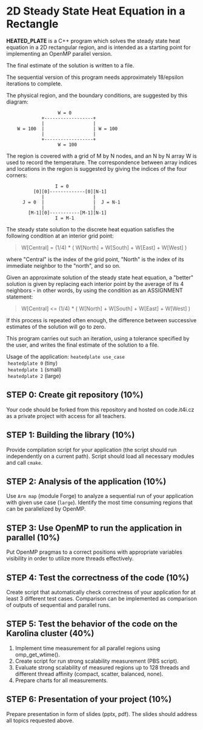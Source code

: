 # 2D Steady State Heat Equation in a Rectangle
**HEATED\_PLATE** is a C++ program which solves the steady state heat
equation in a 2D rectangular region, and is intended as a starting point
for implementing an OpenMP parallel version.

The final estimate of the solution is written to a file.

The sequential version of this program needs approximately 18/epsilon
iterations to complete.

The physical region, and the boundary conditions, are suggested by this
diagram:

                       W = 0
                 +------------------+
                 |                  |
        W = 100  |                  | W = 100
                 |                  |
                 +------------------+
                       W = 100
          

The region is covered with a grid of M by N nodes, and an N by N array W
is used to record the temperature. The correspondence between array
indices and locations in the region is suggested by giving the indices
of the four corners:

                      I = 0
              [0][0]-------------[0][N-1]
                 |                  |
          J = 0  |                  |  J = N-1
                 |                  |
            [M-1][0]-----------[M-1][N-1]
                      I = M-1
          

The steady state solution to the discrete heat equation satisfies the
following condition at an interior grid point:

> W\[Central\] = (1/4) \* ( W\[North\] + W\[South\] + W\[East\] +
> W\[West\] )

where "Central" is the index of the grid point, "North" is the index of
its immediate neighbor to the "north", and so on.

Given an approximate solution of the steady state heat equation, a
"better" solution is given by replacing each interior point by the
average of its 4 neighbors - in other words, by using the condition as
an ASSIGNMENT statement:

> W\[Central\] &lt;= (1/4) \* ( W\[North\] + W\[South\] + W\[East\] +
> W\[West\] )

If this process is repeated often enough, the difference between
successive estimates of the solution will go to zero.

This program carries out such an iteration, using a tolerance specified
by the user, and writes the final estimate of the solution to a file.

Usage of the application: `heatedplate use_case`\
&nbsp;`heatedplate 0` (tiny)\
&nbsp;`heatedplate 1` (small)\
&nbsp;`heatedplate 2` (large)

## STEP 0: Create git repository (10%)

Your code should be forked from this repository and hosted on code.it4i.cz as a private project with access for all teachers.

## STEP 1:  Building the library (10%)

Provide compilation script for your application (the script should run independently on a current path). Script should load all necessary modules and call `cmake`.

## STEP 2:  Analysis of the application (10%)

Use `Arm map` (module Forge) to analyze a sequential run of your application with given use case (`large`). Identify the most time consuming regions that can be parallelized by OpenMP.

## STEP 3:  Use OpenMP to run the application in parallel (10%)

Put OpenMP pragmas to a correct positions with appropriate variables visibility in order to utilize more threads effectively.

## STEP 4:  Test the correctness of the code (10%)

Create script that automatically check correctness of your application for at least 3 different test cases. Comparison can be implemented as comparison of outputs of sequential and parallel runs.

## STEP 5:  Test the behavior of the code on the Karolina cluster (40%)

1. Implement time measurement for all parallel regions using omp_get_wtime(). 
2. Create script for run strong scalability measurement (PBS script).
3. Evaluate strong scalability of measured regions up to 128 threads and different thread affinity (compact, scatter, balanced, none).
4. Prepare charts for all measurements.

## STEP 6:  Presentation of your project (10%)

Prepare presentation in form of slides (pptx, pdf). The slides should address all topics requested above.
